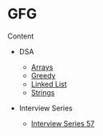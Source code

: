 # GFG

Content

- DSA
  - [Arrays](../GeeksforGeeks/DSA/Arrays)
  - [Greedy](../GeeksforGeeks/DSA/Greedy)
  - [Linked List](../GeeksforGeeks/DSA/Linked_List)
  - [Strings](../GeeksforGeeks/DSA/Strings)
  
  
- Interview Series
  - [Interview Series 57](../GeeksforGeeks/Interview_Series/Interview_Series_57)
